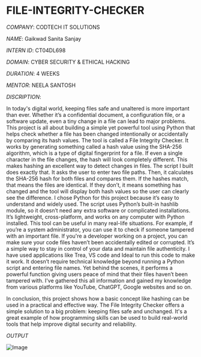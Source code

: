 # FILE-INTEGRITY-CHECKER

*COMPANY*: CODTECH IT SOLUTIONS

*NAME*: Gaikwad Sanita Sanjay

*INTERN ID*: CT04DL698

*DOMAIN*: CYBER SECURITY & ETHICAL HACKING

*DURATION*: 4 WEEKS

*MENTOR*: NEELA SANTOSH

*DISCRIPTION*:  

In today's digital world, keeping files safe and unaltered is more important than ever. Whether it’s a confidential document, a configuration file, or a software update, even a tiny change in a file can lead to major problems. This project is all about building a simple yet powerful tool using Python that helps check whether a file has been changed intentionally or accidentally by comparing its hash values. The tool is called a File Integrity Checker. It works by generating something called a hash value using the SHA-256 algorithm, which is a type of digital fingerprint for a file. If even a single character in the file changes, the hash will look completely different. This makes hashing an excellent way to detect changes in files. The script I built does exactly that. It asks the user to enter two file paths. Then, it calculates the SHA-256 hash for both files and compares them. If the hashes match, that means the files are identical. If they don’t, it means something has changed and the tool will display both hash values so the user can clearly see the difference. I chose Python for this project because it’s easy to understand and widely used. The script uses Python’s built-in hashlib module, so it doesn’t need any extra software or complicated installations. It’s lightweight, cross-platform, and works on any computer with Python installed. This tool can be useful in many real-life situations. For example, if you’re a system administrator, you can use it to check if someone tampered with an important file. If you're a developer working on a project, you can make sure your code files haven’t been accidentally edited or corrupted. It’s a simple way to stay in control of your data and maintain file authenticity. I have used applications like Trea, VS code and Ideal to run this code to make it work. It doesn’t require technical knowledge beyond running a Python script and entering file names. Yet behind the scenes, it performs a powerful function giving users peace of mind that their files haven’t been tampered with. I've gathered this all information and gained my knowledge from various platforms like YouTube, ChatGPT, Google websites and so on. 

In conclusion, this project shows how a basic concept like hashing can be used in a practical and effective way. The File Integrity Checker offers a simple solution to a big problem: keeping files safe and unchanged. It's a great example of how programming skills can be used to build real-world tools that help improve digital security and reliability.

*OUTPUT*

![Image](https://github.com/user-attachments/assets/1bf8f6ac-c32d-4379-ba5d-3e84e86867de)
